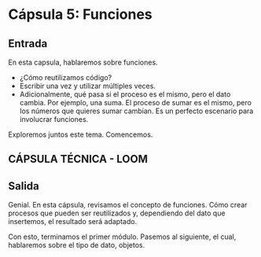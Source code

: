 # Cápsula 5: Funciones

## Entrada

En esta capsula, hablaremos sobre funciones.

- ¿Cómo reutilizamos código?
- Escribir una vez y utilizar múltiples veces.
- Adicionalmente, qué pasa si el proceso es el mismo, pero el dato cambia. Por ejemplo, una suma. El proceso de sumar es el mismo, pero los números que quieres sumar cambian. Es un perfecto escenario para involucrar funciones.

Exploremos juntos este tema. Comencemos.

## CÁPSULA TÉCNICA - LOOM

## Salida

Genial. En esta cápsula, revisamos el concepto de funciones. Cómo crear procesos que pueden ser reutilizados y, dependiendo del dato que insertemos, el resultado será adaptado.

Con esto, terminamos el primer módulo. Pasemos al siguiente, el cual, hablaremos sobre el tipo de dato, objetos.